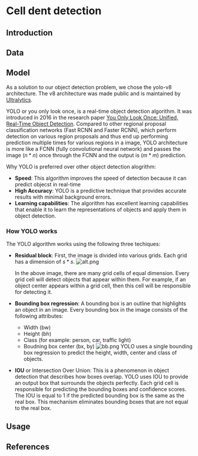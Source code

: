 # Cell dent detection

## Introduction

## Data

## Model

As a solution to our object detection problem, we chose the yolo-v8 architecture. The v8 architecture was made public and is maintained by [Ultralytics](https://ultralytics.com/).

YOLO or you only look once, is a real-time object detection algorithm. It was introduced in 2016 in the research paper [You Only Look Once: Unified, Real-Time Object Detection](https://arxiv.org/pdf/1506.02640v5.pdf). Compared to other regional proposal classification networks (Fast RCNN and Faster RCNN), which perform detection on various region proposals and thus end up performing prediction multiple times for various regions in a image, YOLO architecture is more like a FCNN (fully convolutional neural network) and passes the image ($n * n$) once through the FCNN and the output is ($m * m$) prediction.

Why YOLO is preferred over other object detection alogrithm:

- **Speed**: This algorithm improves the speed of detection because it can predict objecst in real-time
- **High Accuracy**: YOLO is a predictive technique that provides accurate results with minimal background errors.
- **Learning capabilities**: The algorithm has excellent learning capabilities that enable it to learn the representations of objects and apply them in object detection.

### How YOLO works

The YOLO algorithm works using the following three techiques:

- **Residual block**: First, the image is divided into various grids. Each grid has a dimension of $s*s$.
  ![alt.png](https://www.guidetomlandai.com/assets/img/computer_vision/grid.png)

  In the above image, there are many grid cells of equal dimension. Every grid cell will detect objects that appear within them. For example, if an object center appears within a grid cell, then this cell will be responsible for detecting it.

- **Bounding box regression**: A bounding box is an outline that highlights an object in an image. Every bounding box in the image consists of the following attributes:
  - Width (bw)
  - Height (bh)
  - Class (for example: person, car, traffic light)
  - Boudning box center (bx, by)
    ![bb.png](https://www.section.io/engineering-education/introduction-to-yolo-algorithm-for-object-detection/bounding-box.png)
    YOLO uses a single bounding box regression to predict the height, width, center and class of objects.
- **IOU** or Intersection Over Union: This is a phenomenon in object detection that describes how boxes overlap. YOLO uses IOU to provide an output box that surrounds the objects perfectly.
  Each grid cell is responsible for predicting the bounding boxes and confidence scores. The IOU is equal to 1 if the predicted bounding box is the same as the real box. This mechanism eliminates bounding boxes that are not equal to the real box.

## Usage

## References
